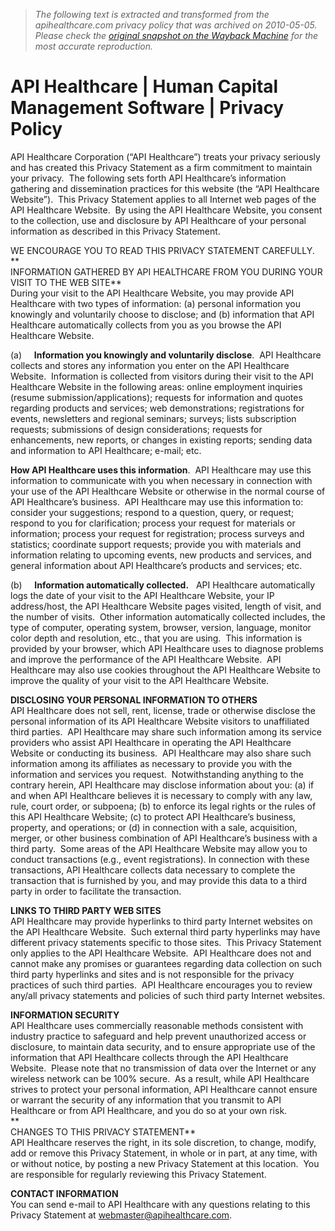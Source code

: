 > *The following text is extracted and transformed from the apihealthcare.com privacy policy that was archived on 2010-05-05. Please check the [original snapshot on the Wayback Machine](https://web.archive.org/web/20100505142810id_/http%3A//www.apihealthcare.com/privacy_policy) for the most accurate reproduction.*

# API Healthcare | Human Capital Management Software | Privacy Policy

API Healthcare Corporation (“API Healthcare”) treats your privacy seriously and has created this Privacy Statement as a firm commitment to maintain your privacy.  The following sets forth API Healthcare’s information gathering and dissemination practices for this website (the “API Healthcare Website”).  This Privacy Statement applies to all Internet web pages of the API Healthcare Website.  By using the API Healthcare Website, you consent to the collection, use and disclosure by API Healthcare of your personal information as described in this Privacy Statement.  

WE ENCOURAGE YOU TO READ THIS PRIVACY STATEMENT CAREFULLY.  
 **  
INFORMATION GATHERED BY API HEALTHCARE FROM YOU DURING YOUR VISIT TO THE WEB SITE**  
During your visit to the API Healthcare Website, you may provide API Healthcare with two types of information: (a) personal information you knowingly and voluntarily choose to disclose; and (b) information that API Healthcare automatically collects from you as you browse the API Healthcare Website.

(a)     **Information you knowingly and voluntarily disclose**.  API Healthcare collects and stores any information you enter on the API Healthcare Website.  Information is collected from visitors during their visit to the API Healthcare Website in the following areas: online employment inquiries (resume submission/applications); requests for information and quotes regarding products and services; web demonstrations; registrations for events, newsletters and regional seminars; surveys; lists subscription requests; submissions of design considerations; requests for enhancements, new reports, or changes in existing reports; sending data and information to API Healthcare; e-mail; etc.

 **How API Healthcare uses this information**.  API Healthcare may use this information to communicate with you when necessary in connection with your use of the API Healthcare Website or otherwise in the normal course of API Healthcare’s business.  API Healthcare may use this information to: consider your suggestions; respond to a question, query, or request; respond to you for clarification; process your request for materials or information; process your request for registration; process surveys and statistics; coordinate support requests; provide you with materials and information relating to upcoming events, new products and services, and general information about API Healthcare’s products and services; etc.

(b)     **Information automatically collected.**   API Healthcare automatically logs the date of your visit to the API Healthcare Website, your IP address/host, the API Healthcare Website pages visited, length of visit, and the number of visits.  Other information automatically collected includes, the type of computer, operating system, browser, version, language, monitor color depth and resolution, etc., that you are using.  This information is provided by your browser, which API Healthcare uses to diagnose problems and improve the performance of the API Healthcare Website.  API Healthcare may also use cookies throughout the API Healthcare Website to improve the quality of your visit to the API Healthcare Website.

 **DISCLOSING YOUR PERSONAL INFORMATION TO OTHERS**  
API Healthcare does not sell, rent, license, trade or otherwise disclose the personal information of its API Healthcare Website visitors to unaffiliated third parties.  API Healthcare may share such information among its service providers who assist API Healthcare in operating the API Healthcare Website or conducting its business.  API Healthcare may also share such information among its affiliates as necessary to provide you with the information and services you request.  Notwithstanding anything to the contrary herein, API Healthcare may disclose information about you: (a) if and when API Healthcare believes it is necessary to comply with any law, rule, court order, or subpoena; (b) to enforce its legal rights or the rules of this API Healthcare Website; (c) to protect API Healthcare’s business, property, and operations; or (d) in connection with a sale, acquisition, merger, or other business combination of API Healthcare’s business with a third party.  Some areas of the API Healthcare Website may allow you to conduct transactions (e.g., event registrations). In connection with these transactions, API Healthcare collects data necessary to complete the transaction that is furnished by you, and may provide this data to a third party in order to facilitate the transaction.  

 **LINKS TO THIRD PARTY WEB SITES**  
API Healthcare may provide hyperlinks to third party Internet websites on the API Healthcare Website.  Such external third party hyperlinks may have different privacy statements specific to those sites.  This Privacy Statement only applies to the API Healthcare Website.  API Healthcare does not and cannot make any promises or guarantees regarding data collection on such third party hyperlinks and sites and is not responsible for the privacy practices of such third parties.  API Healthcare encourages you to review any/all privacy statements and policies of such third party Internet websites.

 **INFORMATION SECURITY**  
API Healthcare uses commercially reasonable methods consistent with industry practice to safeguard and help prevent unauthorized access or disclosure, to maintain data security, and to ensure appropriate use of the information that API Healthcare collects through the API Healthcare Website.  Please note that no transmission of data over the Internet or any wireless network can be 100% secure.  As a result, while API Healthcare strives to protect your personal information, API Healthcare cannot ensure or warrant the security of any information that you transmit to API Healthcare or from API Healthcare, and you do so at your own risk.   
**  
CHANGES TO THIS PRIVACY STATEMENT**  
API Healthcare reserves the right, in its sole discretion, to change, modify, add or remove this Privacy Statement, in whole or in part, at any time, with or without notice, by posting a new Privacy Statement at this location.  You are responsible for regularly reviewing this Privacy Statement.

 **CONTACT INFORMATION**  
You can send e-mail to API Healthcare with any questions relating to this Privacy Statement at [webmaster@apihealthcare.com](mailto:webmaster@apihealthcare.com).
